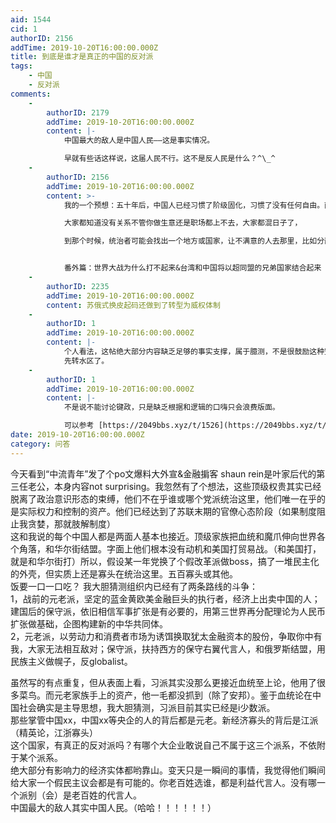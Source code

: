 ```yaml
---
aid: 1544
cid: 1
authorID: 2156
addTime: 2019-10-20T16:00:00.000Z
title: 到底是谁才是真正的中国的反对派
tags:
    - 中国
    - 反对派
comments:
    -
        authorID: 2179
        addTime: 2019-10-20T16:00:00.000Z
        content: |-
            中国最大的敌人是中国人民——这是事实情况。

            早就有些话这样说，这届人民不行。这不是反人民是什么？^\_^
    -
        authorID: 2156
        addTime: 2019-10-20T16:00:00.000Z
        content: >-
            我的一个预想：五十年后，中国人已经习惯了阶级固化，习惯了没有任何自由。而到那个时候，全社会的底层劳动积极性已经降低到谷底。  

            大家都知道没有关系不管你做生意还是职场都上不去，大家都混日子了，  

            到那个时候，统治者可能会找出一个地方或国家，让不满意的人去那里，比如分散到希腊，塞浦路斯，马来西亚，泰国，台湾，表面上反对派得到了四大自由，实质上依旧是给ccp打工。在中国的盟国那里搭建一个言论自由实验区，把不喜欢ccp的人弄过去，跟西方企业竞争。活下来的变成ccp当地代言人。


            番外篇：世界大战为什么打不起来&台湾和中国将以超同盟的兄弟国家结合起来 （以后再编~~
    -
        authorID: 2235
        addTime: 2019-10-20T16:00:00.000Z
        content: 苏俄式换皮起码还做到了转型为威权体制
    -
        authorID: 1
        addTime: 2019-10-20T16:00:00.000Z
        content: |-
            个人看法，这帖绝大部分内容缺乏足够的事实支撑，属于臆测，不是很鼓励这种空话过多的帖子。  
            先转水区了。
    -
        authorID: 1
        addTime: 2019-10-20T16:00:00.000Z
        content: |-
            不是说不能讨论键政，只是缺乏根据和逻辑的口嗨只会浪费版面。

            可以参考 [https://2049bbs.xyz/t/1526](https://2049bbs.xyz/t/1526)
date: 2019-10-20T16:00:00.000Z
category: 问答
---
```


今天看到“中流青年”发了个po文爆料大外宣&金融掮客 shaun rein是叶家后代的第三任老公，本身内容not surprising。我忽然有了个想法，这些顶级权贵其实已经脱离了政治意识形态的束缚，他们不在乎谁或哪个党派统治这里，他们唯一在乎的是实际权力和控制的资产。他们已经达到了苏联末期的官僚心态阶段（如果制度阻止我贪婪，那就肢解制度）  
这和我说的每个中国人都是两面人基本也接近。顶级家族把血统和魔爪伸向世界各个角落，和华尔街结盟。字面上他们根本没有动机和美国打贸易战。（和美国打，就是和华尔街打）所以，假设某一年党换了个假改革派做boss，搞了一堆民主化的外壳，但实质上还是寡头在统治这里。五百寡头或其他。  
饭要一口一口吃？ 我大胆猜测组织内已经有了两条路线的斗争：  
1，战前的元老派，坚定的蓝金黄欧美金融巨头的执行者，经济上出卖中国的人；建国后的保守派，依旧相信军事扩张是有必要的，用第三世界再分配理论为人民币扩张做基础，企图构建新的中华共同体。  
2，元老派，以劳动力和消费者市场为诱饵换取犹太金融资本的股份，争取你中有我，大家无法相互敌对；保守派，扶持西方的保守右翼代言人，和俄罗斯结盟，用民族主义做幌子，反globalist。

虽然写的有点重复，但从表面上看，习派其实没那么更接近血统至上论，他用了很多菜鸟。而元老家族手上的资产，他一毛都没抓到（除了安邦）。鉴于血统论在中国社会确实是主导思想，我大胆猜测，习派目前其实已经是i少数派。  
那些掌管中国xx，中国xx等央企的人的背后都是元老。新经济寡头的背后是江派（精英论，江浙寡头）  
这个国家，有真正的反对派吗？有哪个大企业敢说自己不属于这三个派系，不依附于某个派系。  
绝大部分有影响力的经济实体都哟靠山。变天只是一瞬间的事情，我觉得他们瞬间给大家一个假民主议会都是有可能的。你老百姓选谁，都是利益代言人。没有哪一个派别（会）是老百姓的代言人。  
中国最大的敌人其实中国人民。（哈哈！！！！！！）
